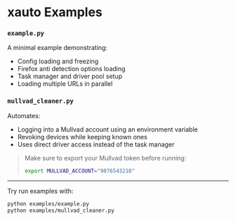 # xauto Examples

### `example.py`
A minimal example demonstrating:
- Config loading and freezing
- Firefox anti detection options loading
- Task manager and driver pool setup
- Loading multiple URLs in parallel

### `mullvad_cleaner.py`
Automates:
- Logging into a Mullvad account using an environment variable
- Revoking devices while keeping known ones
- Uses direct driver access instead of the task manager

> Make sure to export your Mullvad token before running:
> ```bash
> export MULLVAD_ACCOUNT="9876543210"
> ```

---

Try run examples with:

```bash
python examples/example.py
python examples/mullvad_cleaner.py
